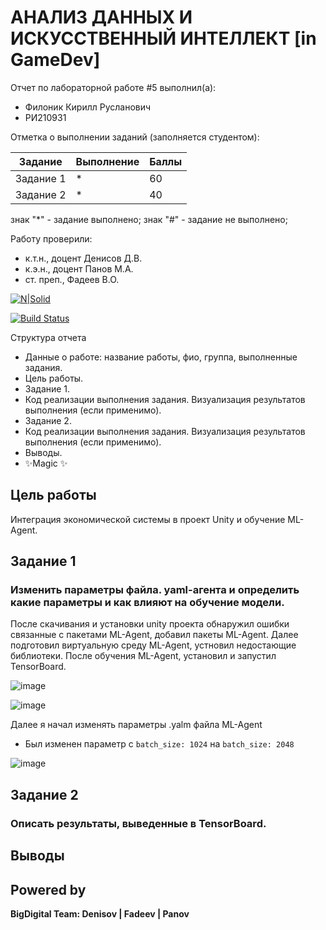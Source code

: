 # АНАЛИЗ ДАННЫХ И ИСКУССТВЕННЫЙ ИНТЕЛЛЕКТ [in GameDev]
Отчет по лабораторной работе #5 выполнил(а):
- Филоник Кирилл Русланович
- РИ210931

Отметка о выполнении заданий (заполняется студентом):

| Задание | Выполнение | Баллы |
| ------ | ------ | ------ |
| Задание 1 | * | 60 |
| Задание 2 | * | 40 |

знак "*" - задание выполнено; знак "#" - задание не выполнено;

Работу проверили:
- к.т.н., доцент Денисов Д.В.
- к.э.н., доцент Панов М.А.
- ст. преп., Фадеев В.О.

[![N|Solid](https://cldup.com/dTxpPi9lDf.thumb.png)](https://nodesource.com/products/nsolid)

[![Build Status](https://travis-ci.org/joemccann/dillinger.svg?branch=master)](https://travis-ci.org/joemccann/dillinger)

Структура отчета

- Данные о работе: название работы, фио, группа, выполненные задания.
- Цель работы.
- Задание 1.
- Код реализации выполнения задания. Визуализация результатов выполнения (если применимо).
- Задание 2.
- Код реализации выполнения задания. Визуализация результатов выполнения (если применимо).
- Выводы.
- ✨Magic ✨

## Цель работы 
Интеграция экономической системы в проект Unity и обучение ML-Agent.

## Задание 1
### Изменить параметры файла. yaml-агента и определить какие параметры и как влияют на обучение модели.

После скачивания и установки unity проекта обнаружил ошибки связанные с пакетами ML-Agent, добавил пакеты ML-Agent. Далее подготовил виртуальную среду ML-Agent, устновил недостающие библиотеки. После обучения ML-Agent, установил и запустил TensorBoard.


![image](https://user-images.githubusercontent.com/105949115/209589327-43122205-46c0-41e2-8661-b0aca7509e5a.png)

![image](https://user-images.githubusercontent.com/105949115/209589338-d0d32e4c-b6a2-47f1-9b37-4f40496148ff.png)

Далее я начал изменять параметры .yalm файла ML-Agent

  - Был изменен параметр c ```batch_size: 1024``` на ```batch_size: 2048```  
  
  ![image](https://user-images.githubusercontent.com/105949115/209589678-26061041-4c5d-4bf9-91f9-a496ed7d4cc0.png)



## Задание 2
### Описать результаты, выведенные в TensorBoard.


## Выводы



## Powered by

**BigDigital Team: Denisov | Fadeev | Panov**
